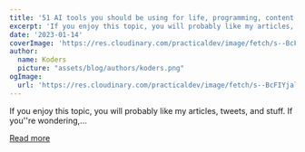 ```yaml
---
title: '51 AI tools you should be using for life, programming, content creation and everything else'
excerpt: 'If you enjoy this topic, you will probably like my articles, tweets, and stuff. If you''re wondering,...'
date: '2023-01-14'
coverImage: 'https://res.cloudinary.com/practicaldev/image/fetch/s--BcFIYjal--/c_imagga_scale,f_auto,fl_progressive,h_420,q_auto,w_1000/https://dev-to-uploads.s3.amazonaws.com/uploads/articles/8kndjbthp4z4ud4r1gva.png'
author:
  name: Koders
  picture: "assets/blog/authors/koders.png"
ogImage:
  url: 'https://res.cloudinary.com/practicaldev/image/fetch/s--BcFIYjal--/c_imagga_scale,f_auto,fl_progressive,h_420,q_auto,w_1000/https://dev-to-uploads.s3.amazonaws.com/uploads/articles/8kndjbthp4z4ud4r1gva.png'
---
```


If you enjoy this topic, you will probably like my articles, tweets, and stuff. If you''re wondering,...

[Read more](https://dev.to/andrewbaisden/51-ai-tools-you-should-be-using-for-life-programming-content-creation-and-everything-else-3n8k)
